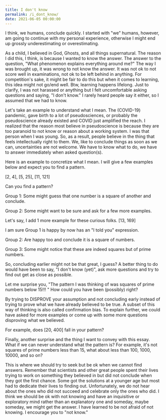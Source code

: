 ```yaml
---
title: I don't know
permalink: /i_dont_know/
date: 2021-06-05 00:00:00
---
```


I think, we humans, conclude quickly. I started with "we" humans, however, am going to continue with my personal experience, otherwise I might end up grossly underestimating or overestimating.

As a child, I believed in God, Ghosts, and all things supernatural. The reason I did this, I think, is because I wanted to know the answer. The answer to the question, "What phenomenon explains everything around me?" The way I was brought up, it was wrong to not know the answer. It was not ok to not score well in examinations, not ok to be left behind in anything. For competition's sake, it might be fair to do this but when it comes to learning, this idea might not go/end well. Btw, learning happens lifelong. Just to clarify, I was not harassed or anything but I felt uncomfortable asking questions and saying, "I don't know." I rarely heard people say it either, so I assumed that we had to know.

Let's take an example to understand what I mean. The (COVID-19) pandemic, gave birth to a lot of pseudosciences, or probably the pseudoscience already existed and COVID just amplified the reach. I realized that the reason most believe in pseudoscience is because they are too paranoid to not know or reason about a working system. I was that person when I was young. So, as a result, people believe in the thing that feels intellectually right to them. We, like to conclude things as soon as we can, uncertainties are not welcome. We have to know what to do, we have to answer immediately when asked question(s).

Here is an example to concretize what I mean. I will give a few examples below and expect you to find a pattern.

[2, 4], [5, 25], [11, 121]

Can you find a pattern?

Group 1: Some might guess that one number is a square of another and conclude.

Group 2: Some might want to be sure and ask for a few more examples.

Let's say, I add 1 more example for these curious folks.
[13, 169]

I am sure Group 1 is happy by now has an "I told you" expression.

Group 2: Are happy too and conclude it is a square of numbers.

Group 3: Some might notice that these are indeed squares but of prime numbers.

So, concluding earlier might not be that great, I guess? A better thing to do would have been to say, "I don't know (yet)", ask more questions and try to find out get as close as possible.

Let me surprise you, "The pattern I was thinking of was squares of prime numbers below 15!!! " How could you have been (possibly) right?

By trying to DISPROVE your assumption and not concluding early instead of trying to prove what we have already believed to be true. A subset of this way of thinking is also called confirmation bias. To explain further, we could have asked for more examples or come up with some more questions disproving what we believed. 

For example, does [20, 400] fall in your pattern?

Finally, another surprise and the thing I want to convey with this essay. What if we can never understand what the pattern is? For example, it's not squares of prime numbers less than 15, what about less than 100, 1000, 10000, and so on?

This is where we should try to seek but be ok when we cannot find answers. Remember that scientists and other great people spent their lives trying to work on something they believed in but did not conclude when they got the first chance. Some got the solutions at a younger age but most had to dedicate their lives to finding out. Unfortunately, we do not hear about the ones who did not succeed and celebrate only the ones who did. I think we should be ok with not knowing and have an inquisitive or exploratory mind rather than an explanatory one and someday, maybe someday, we might get the answer. I have learned to be not afraid of not knowing. I encourage you to "not know."
